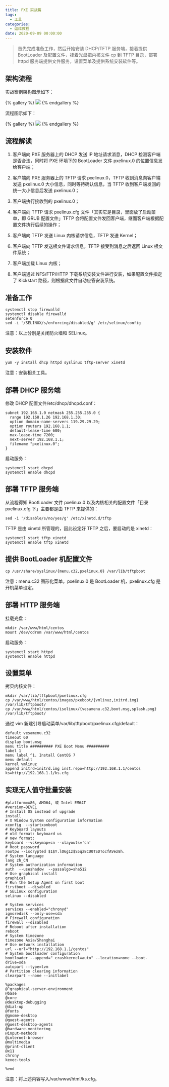 ```yaml
---
title: PXE 实战篇
tags:
  - 工具
categories:
  - 运维教程
date: 2020-09-09 00:00:00
---
```


> 首先完成准备工作，然后开始安装 DHCP/TFTP 服务端，接着提供 BootLoader 及配置文件，挂着光盘把内核文件 cp 到 TFTP 目录，部署 httpd 服务端提供文件服务，设置菜单及提供系统安装软件等。

<!-- more -->

## 架构流程

实战案例架构图示如下：

{% gallery %}
![](https://cdn.dusays.com/2020/09/260-1.jpg/1)
{% endgallery %}

流程图示如下：

{% gallery %}
![](https://cdn.dusays.com/2020/09/260-2.jpg/1)
{% endgallery %}

## 流程解读

1. 客户端向 PXE 服务器上的 DHCP 发送 IP 地址请求消息，DHCP 检测客户端是否合法，同时将 PXE 环境下的 BootLoader 文件 pxelinux.0 的位置信息发给客户端；

2. 客户端向 PXE 服务器上的 TFTP 请求 pxelinux.0，TFTP 收到消息向客户端发送 pxelinux.0 大小信息，同时等待确认信息，当 TFTP 收到客户端发回的统一大小信息后发送 pxelinux.0；

3. 客户端执行接收到的 pxelinux.0；

4. 客户端向 TFTP 请求 pxelinux.cfg 文件「其实它是目录，里面放了启动菜单，即 GRUB 配置文件」TFTP 会将配置文件发回客户端，继而客户端根据配置文件执行后续的操作；

5. 客户端向 TFTP 发送 Linux 内核请求信息，TFTP 发送 Kernel；

6. 客户端向 TFTP 发送根文件请求信息，TFTP 接受到消息之后返回 Linux 根文件系统；

7. 客户端加载 Linux 内核；

8. 客户端通过 NFS/FTP/HTTP 下载系统安装文件进行安装，如果配置文件指定了 Kickstart 路径，则根据此文件自动应答安装系统。

## 准备工作

```
systemctl stop firewalld
systemctl disable firewalld
setenforce 0
sed -i '/SELINUX/s/enforcing/disabled/g' /etc/selinux/config
```

注意：以上分别是关闭防火墙和 SELinux。

## 安装软件

```
yum -y install dhcp httpd syslinux tftp-server xinetd
```

注意：安装相关工具。

## 部署 DHCP 服务端

修改 DHCP 配置文件/etc/dhcp/dhcpd.conf：

```
subnet 192.168.1.0 netmask 255.255.255.0 {
  range 192.168.1.26 192.168.1.30;
  option domain-name-servers 119.29.29.29;
  option routers 192.168.1.1;
  default-lease-time 600;
  max-lease-time 7200;
  next-server 192.168.1.1;
  filename "pxelinux.0";
}
```

启动服务：

```
systemctl start dhcpd
systemctl enable dhcpd
```

## 部署 TFTP 服务端

从流程得知 BootLoader 文件 pxelinux.0 以及内核相关的配置文件「目录 pxelinux.cfg 下」主要都是由 TFTP 来提供的：

```
sed -i '/disable/s/no/yes/g' /etc/xinetd.d/tftp
```

TFTP 是由 xinetd 所管理的，因此设定好 TFTP 之后，要启动的是 xinetd：

```
systemctl start tftp xinetd
systemctl enable tftp xinetd
```

## 提供 BootLoader 机配置文件

```
cp /usr/share/syslinux/{menu.c32,pxelinux.0} /var/lib/tftpboot
```

注意：menu.c32 图形化菜单，pxelinux.0 是 BootLoader 机，pxelinux.cfg 是开机菜单设定。

## 部署 HTTP 服务端

挂载光盘：

```
mkdir /var/www/html/centos
mount /dev/cdrom /var/www/html/centos
```

启动服务：

```
systemctl start httpd
systemctl enable httpd
```

## 设置菜单

拷贝内核文件：

```
mkdir /var/lib/tftpboot/pxelinux.cfg
cp /var/www/html/centos/images/pxeboot/{vmlinuz,initrd.img} /var/lib/tftpboot/
cp /var/www/html/centos/isolinux/{vesamenu.c32,boot.msg,splash.png} /var/lib/tftpboot/
```

通过 vim 新建引导启动菜单/var/lib/tftpboot/pxelinux.cfg/default：

```
default vesamenu.c32
timeout 60
display boot.msg
menu title ########## PXE Boot Menu ##########
label 1
menu label ^1. Install CentOS 7
menu default
kernel vmlinuz
append initrd=initrd.img inst.repo=http://192.168.1.1/centos ks=http://192.168.1.1/ks.cfg
```

## 实现无人值守批量安装

```
#platform=x86, AMD64, 或 Intel EM64T
#version=DEVEL
# Install OS instead of upgrade
install
# X Window System configuration information
xconfig  --startxonboot
# Keyboard layouts
# old format: keyboard us
# new format:
keyboard --vckeymap=cn --xlayouts='cn'
# Root password
rootpw --iscrypted $1$Y.lO6g1z$S5qz8CU0TSDTocfAVez8h.
# System language
lang zh_CN
# System authorization information
auth  --useshadow  --passalgo=sha512
# Use graphical install
graphical
# Run the Setup Agent on first boot
firstboot --disabled
# SELinux configuration
selinux --disabled

# System services
services --enabled="chronyd"
ignoredisk --only-use=sda
# Firewall configuration
firewall --disabled
# Reboot after installation
reboot
# System timezone
timezone Asia/Shanghai
# Use network installation
url --url="http://192.168.1.1/centos"
# System bootloader configuration
bootloader --append=" crashkernel=auto" --location=none --boot-drive=sda
autopart --type=lvm
# Partition clearing information
clearpart --none --initlabel

%packages
@^graphical-server-environment
@base
@core
@desktop-debugging
@dial-up
@fonts
@gnome-desktop
@guest-agents
@guest-desktop-agents
@hardware-monitoring
@input-methods
@internet-browser
@multimedia
@print-client
@x11
chrony
kexec-tools

%end
```

注意：将上述内容写入/var/www/html/ks.cfg。
